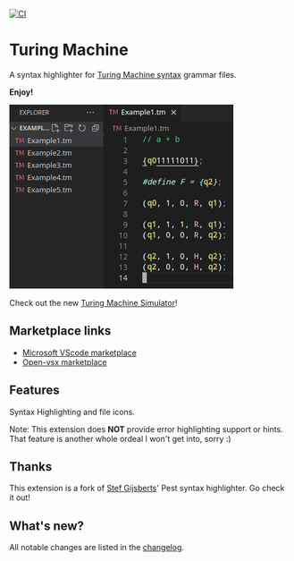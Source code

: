 [![CI](https://github.com/margual56/turing-vscode/actions/workflows/publish.yml/badge.svg)](https://github.com/margual56/vscode-turing-machine/actions/workflows/publish.yml)

# Turing Machine

A syntax highlighter for
[Turing Machine syntax](https://github.com/margual56/turing-machine-2.0) grammar
files.

**Enjoy!**

![A demo view of what it looks like](images/demo.png)

Check out the new
[Turing Machine Simulator](https://github.com/margual56/turing-machine-2.0)!

## Marketplace links

-   [Microsoft VScode marketplace](https://marketplace.visualstudio.com/items?itemName=MarcosGutirrezAlonso.turing-machine)
-   [Open-vsx marketplace](https://open-vsx.org/extension/MarcosGutirrezAlonso/turing-machine)

## Features

Syntax Highlighting and file icons.

Note: This extension does **NOT** provide error highlighting support or hints.
That feature is another whole ordeal I won't get into, sorry :)

## Thanks

This extension is a fork of
[Stef Gijsberts](https://github.com/Stef-Gijsberts/pest-Syntax-Highlighting-for-vscode)'
Pest syntax highlighter. Go check it out!

## What's new?

All notable changes are listed in the
[changelog](https://github.com/margual56/turing-vscode/blob/master/CHANGELOG.md).
